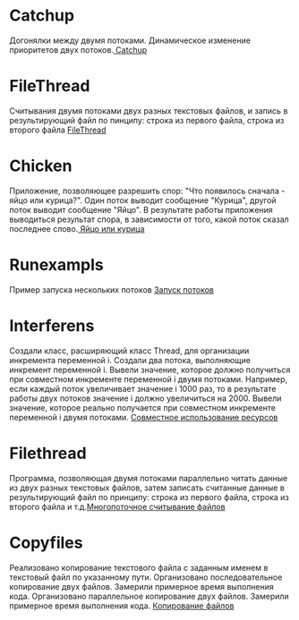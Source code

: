 # Catchup
Догонялки между двумя потоками. Динамическое изменение приоритетов двух потоков.<a href = "https://github.com/Nomlees/Threaddemo/tree/master/src/ru/zak/catchup"> Catchup </a>

# FileThread
Считывания двумя потоками двух разных текстовых файлов, и запись в результирующий файл по пинципу: строка из первого файла, строка из второго файла <a href = "https://github.com/Nomlees/Threaddemo/tree/master/src/ru/zak/filethread"> FileThread </a>

# Chicken
Приложение, позволяющее разрешить спор: "Что появилось сначала - яйцо или курица?". Один поток выводит сообщение "Курица", другой поток выводит сообщение "Яйцо". В результате работы приложения выводиться результат спора, в зависимости от того, какой поток сказал последнее слово.<a href = "https://github.com/Nomlees/Threaddemo/tree/master/src/ru/zak/chicken"> Яйцо или курица </a>
  
# Runexampls
Пример запуска нескольких потоков
<a href = "https://github.com/Nomlees/Threaddemo/tree/master/src/ru/zak/runexampls"> Запуск потоков </a>

# Interferens
Создали класс, расширяющий класс Thread, для организации инкремента переменной i.
Создали два потока, выполняющие инкремент переменной i.
Вывели значение, которое должно получиться при совместном инкременте переменной i двумя
потоками. Например, если каждый поток увеличивает значение i 1000 раз, то в результате работы
двух потоков значение i должно увеличиться на 2000.
Вывели значение, которое реально получается при совместном инкременте переменной i двумя
потоками. <a href = "https://github.com/Nomlees/Threaddemo/tree/master/src/ru/zak/interferensl"> Совместное использование ресурсов </a>

# Filethread
Программа, позволяющая двумя потоками параллельно читать данные из двух разных текстовых файлов, затем записать считанные данные в результирующий файл по принципу: строка из первого файла, строка из второго файла и т.д.<a href = "https://github.com/Nomlees/Threaddemo/tree/master/src/ru/zak/filethread">Многопоточное считывание файлов </a>

# Copyfiles
Реализовано копирование текстового файла с заданным именем в текстовый файл по указанному пути.
Организовано последовательное копирование двух файлов. Замерили примерное время выполнения кода.
Организовано параллельное копирование двух файлов. Замерили примерное время выполнения кода.
<a href = "https://github.com/Nomlees/Threaddemo/tree/master/src/ru/zak/copyfiles"> Копирование файлов </a>

